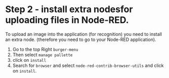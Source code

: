 # Step 2 - install extra nodesfor uploading files in Node-RED.

To upload an image into the application (for recognition) you need to install an extra node.
(therefore you need to go to your Node-RED application). 

1. Go to the top Right `burger-menu`
2. Then select `manage pallette`
3. click on `install` 
4. Search for `browser` and select `node-red-contrib-browser-utils` and click on `install`.

